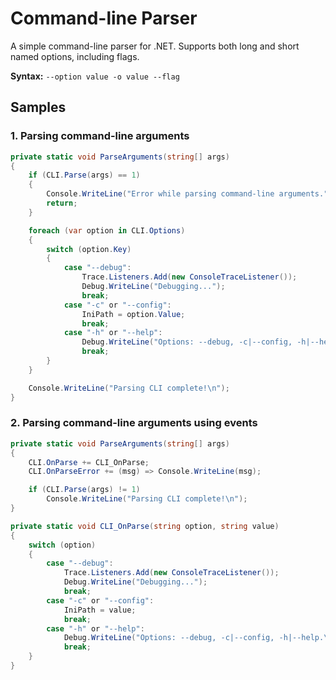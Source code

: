 # Command-line Parser
A simple command-line parser for .NET. Supports both long and short named options, including flags.

**Syntax:** `--option value`&ensp;`-o value`&ensp;`--flag`  

## Samples
### 1. Parsing command-line arguments
```csharp
private static void ParseArguments(string[] args)
{
    if (CLI.Parse(args) == 1)
    {
        Console.WriteLine("Error while parsing command-line arguments.");
        return;
    }

    foreach (var option in CLI.Options)
    {
        switch (option.Key)
        {
            case "--debug":
                Trace.Listeners.Add(new ConsoleTraceListener());
                Debug.WriteLine("Debugging...");
                break;
            case "-c" or "--config":
                IniPath = option.Value;
                break;
            case "-h" or "--help":
                Debug.WriteLine("Options: --debug, -c|--config, -h|--help.\n");
                break;
        }
    }

    Console.WriteLine("Parsing CLI complete!\n");
}
```

### 2. Parsing command-line arguments using events
```csharp
private static void ParseArguments(string[] args)
{
    CLI.OnParse += CLI_OnParse;
    CLI.OnParseError += (msg) => Console.WriteLine(msg);

    if (CLI.Parse(args) != 1)
        Console.WriteLine("Parsing CLI complete!\n");
}

private static void CLI_OnParse(string option, string value)
{
    switch (option)
    {
        case "--debug":
            Trace.Listeners.Add(new ConsoleTraceListener());
            Debug.WriteLine("Debugging...");
            break;
        case "-c" or "--config":
            IniPath = value;
            break;
        case "-h" or "--help":
            Debug.WriteLine("Options: --debug, -c|--config, -h|--help.\n");
            break;
    }
}
```
